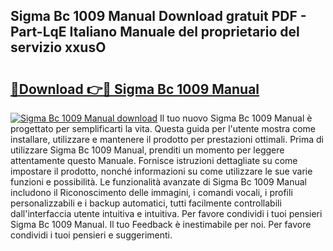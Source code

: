 ## Sigma Bc 1009 Manual Download gratuit PDF - Part-LqE Italiano Manuale del proprietario del servizio xxusO

# <h2><a href="http://dfgn1b.blite.top/?on=Sigma+Bc+1009+Manual">🔗Download 👉🔴 Sigma Bc 1009 Manual</a></h2>

[![Sigma Bc 1009 Manual download](https://i.imgur.com/lujVjoI.png)](http://dfgn1b.blite.top/?on=Sigma+Bc+1009+Manual)
Il tuo nuovo Sigma Bc 1009 Manual è progettato per semplificarti la vita. Questa guida per l'utente mostra come installare, utilizzare e mantenere il prodotto per prestazioni ottimali. Prima di utilizzare Sigma Bc 1009 Manual, prenditi un momento per leggere attentamente questo Manuale. Fornisce istruzioni dettagliate su come impostare il prodotto, nonché informazioni su come utilizzare le sue varie funzioni e possibilità. Le funzionalità avanzate di Sigma Bc 1009 Manual includono il Riconoscimento delle immagini, i comandi vocali, i profili personalizzabili e i backup automatici, tutti facilmente controllabili dall'interfaccia utente intuitiva e intuitiva. Per favore condividi i tuoi pensieri Sigma Bc 1009 Manual. Il tuo Feedback è inestimabile per noi. Per favore condividi i tuoi pensieri e suggerimenti.
